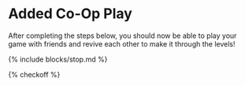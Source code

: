 # Added Co-Op Play

After completing the steps below, you should now be able to play your game with friends and revive each other to make it through the levels!

{% include blocks/stop.md %}

{% checkoff %}

